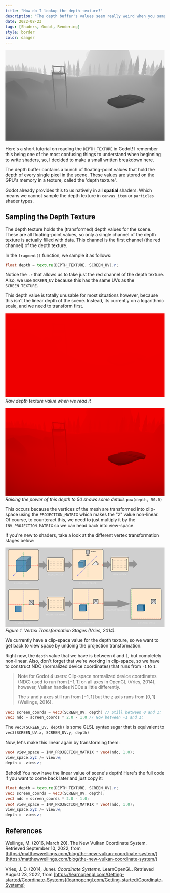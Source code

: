 ```yaml
---
title: "How do I lookup the depth texture?"
description: "The depth buffer's values seem really weird when you sample it like a regular texture. How do you even get the linear depth value that you're looking for?"
date: 2022-08-23
tags: [Shaders, Godot, Rendering]
style: border
color: danger
---
```


![](/images/DepthTextureArticle/depth_buffer.png)

Here's a short tutorial on reading the `DEPTH_TEXTURE` in Godot! I remember this being one of the most confusing things to understand when beginning to write shaders, so, I decided to make a small written breakdown here.

The depth buffer contains a bunch of floating-point values that hold the depth of every single pixel in the scene. These values are stored on the GPU's memory in a texture, called the 'depth texture'.

Godot already provides this to us natively in all **spatial** shaders. Which means we cannot sample the depth texture in `canvas_item` or `particles` shader types.

## Sampling the Depth Texture

The depth texture holds the (transformed) depth values for the scene. These are all floating-point values, so only a single channel of the depth texture is actually filled with data. This channel is the first channel (the red channel) of the depth texture.

In the `fragment()` function, we sample it as follows:

```glsl
float depth = texture(DEPTH_TEXTURE, SCREEN_UV).r;
```

Notice the `.r` that allows us to take just the red channel of the depth texture. Also, we use `SCREEN_UV` because this has the same UVs as the `SCREEN_TEXTURE`.

This depth value is totally unusable for most situations however, because this isn't the linear depth of the scene. Instead, its currently on a logarithmic scale, and we need to transform first.

![](/images/DepthTextureArticle/raw_depth_texture.png)
_Raw depth texture value when we read it_

![](/images/DepthTextureArticle/depth_raised_to_50.png)
_Raising the power of this depth to 50 shows some details_ `pow(depth, 50.0)`

This occurs because the vertices of the mesh are transformed into clip-space using the `PROJECTION_MATRIX` which makes the "z" value non-linear. Of course, to counteract this, we need to just multiply it by the `INV_PROJECTION_MATRIX` so we can head back into view-space.

If you're new to shaders, take a look at the different vertex transformation stages below:

![](/images/DepthTextureArticle/coordinate_systems_dark.png)
_Figure 1. Vertex Transformation Stages (Vries, 2014)._

We currently have a clip-space value for the depth texture, so we want to get back to view space by undoing the projection transformation.

Right now, the `depth` value that we have is between `0` and `1`, but completely non-linear. Also, don't forget that we're working in clip-space, so we have to construct NDC (normalized device coordinates) that runs from `-1` to `1`:

> Note for Godot 4 users: Clip-space normalized device coordinates (NDC) used to run from $[-1,1]$ on all axes in OpenGL (Vries, 2014), however, Vulkan handles NDCs a little differently.
>
> The $x$ and $y$ axes still run from $[-1, 1]$ but the $z$ axis runs from $[0,1]$ (Wellings, 2016).

```glsl
vec3 screen_coords = vec3(SCREEN_UV, depth) // Still between 0 and 1;
vec3 ndc = screen_coords * 2.0 - 1.0 // Now between -1 and 1;
```

The `vec3(SCREEN_UV, depth)` is some GLSL syntax sugar that is equivalent to `vec3(SCREEN_UV.x, SCREEN_UV.y, depth)`

Now, let's make this linear again by transforming them:

```glsl
vec4 view_space = INV_PROJECTION_MATRIX * vec4(ndc, 1.0);
view_space.xyz /= view.w;
depth = -view.z;
```

Behold! You now have the linear value of scene's depth! Here's the full code if you want to come back later and just copy it:

```glsl
float depth = texture(DEPTH_TEXTURE, SCREEN_UV).r;
vec3 screen_coords = vec3(SCREEN_UV, depth);
vec3 ndc = screen_coords * 2.0 - 1.0;
vec4 view_space = INV_PROJECTION_MATRIX * vec4(ndc, 1.0);
view_space.xyz /= view.w;
depth = -view.z;
```

## References

Wellings, M. (2016, March 20). The New Vulkan Coordinate System. Retrieved September 10, 2022, from [https://matthewwellings.com/blog/the-new-vulkan-coordinate-system/](https://matthewwellings.com/blog/the-new-vulkan-coordinate-system/)

Vries, J. D. (2014, June). _Coordinate Systems_. LearnOpenGL. Retrieved August 23, 2022, from [https://learnopengl.com/Getting-started/Coordinate-Systems](learnopengl.com/Getting-started/Coordinate-Systems)
